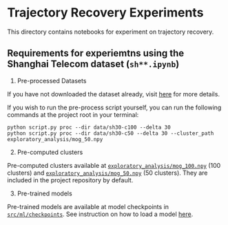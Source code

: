 # Trajectory Recovery Experiments

This directory contains notebooks for experiment on trajectory recovery.

## Requirements for experiemtns using the Shanghai Telecom dataset (`sh**.ipynb`)

1. Pre-processed Datasets

If you have not downloaded the dataset already, visit [here](../../data_preprocess/shanghai/README.md#1-download-dataset) for more details.

If you wish to run the pre-process script yourself, you can run the following commands at the project root in your terminal:

```
python script.py proc --dir data/sh30-c100 --delta 30
python script.py proc --dir data/sh30-c50 --delta 30 --cluster_path exploratory_analysis/mog_50.npy
```

2. Pre-computed clusters

Pre-computed clusters available at [`exploratory_analysis/mog_100.npy`](../../../exploratory_analysis/mog_100.npy) (100 clusters) and [`exploratory_analysis/mog_50.npy`](../../../exploratory_analysis/mog_50.npy) (50 clusters). They are included in the project repository by default.

3. Pre-trained models

Pre-trained models are available at model checkpoints in [`src/ml/checkpoints`](../../ml/checkpoints/). See instruction on how to load a model [here](../../ml/experiments/README.md#pre-trained-model).


